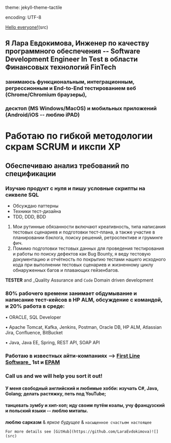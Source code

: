 theme: jekyll-theme-tactile

encoding: UTF-8

[Hello everyone!](https://github.com/LaraEvdokimova/1st.github.io/blob/master/Lara.JPG?raw=true)(src)

## Я Лара Евдокимова, Инженер по качеству программного обеспечения -- Software Development Engineer In Test в области Финансовых технологий FinTech 
### занимаюсь функциональным, интеграционным, регрессионным и End-to-End тестированием веб (Chrome/Chromium браузеры), 
### десктоп (MS Windows/MacOS) и мобильных приложений (Android/iOS -- люблю iPAD)
# Работаю по гибкой методологии скрам SCRUM и икспи XP
## Обеспечиваю анализ требований по спецификации
### Изучаю продукт с нуля и пишу условные скрипты на сиквеле SQL

- Обсуждаю паттерны
- Техники тест-дизайна
- TDD, DDD, BDD

1. Мои рутинные обязанности включают креативность, типа написания тестовых сценариев и подготовки тест-плана, а также 
участие в планировании бэклога, поиску решений, ретроспективе и груминге фич.
2. Помимо подготовки тестовых данных для проведения тестирования и работы по поиску дефектов как Bug Bounty, 
я веду тестовую документацию и отчётность по покрытию тестами нашего исходного кода при выполнении тестовых сценариев и 
жизненному циклу обнаруженных багов и плавающих гейзенбагов.

**TESTER** and _Quality Assurance and `Code` Domain driven development


### 80% рабочего времени занимает обдумывание и написание тест-кейсов в HP ALM, обсуждение с командой, и 20% работа в среде:

•	ORACLE, SQL Developer

•	Apache Tomcat, Kafka, Jenkins, Postman, Oracle DB,  HP ALM,  Atlassian Jira, Confluence, BitBucket

•	Java, Java EE, Spring, REST API, SOAP API

### Работаю в известных айти-компаниях --> [First Line Software_](https://firstlinesoftware.com/) 1st и [EPAM](https://www.epam.com/)
### Call us and we will help you sort it out!

#### У меня свободный английский и любимые хобби: изучать C#, Java, Golang; делать растяжку, петь под YouTube; 
#### танцевать зумбу и хип-хоп; иду своим путём коалы, учу французский и польский языки -- люблю митапы.

**люблю сарказм** & _яркое будущее_ & `насыщенное счастьем настоящее` 
```
For more details see [GitHub](https://github.com/LaraEvdokimova)![](src)
